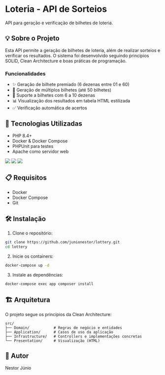 # Loteria - API de Sorteios

API para geração e verificação de bilhetes de loteria.

## 💡 Sobre o Projeto

Esta API permite a geração de bilhetes de loteria, além de realizar sorteios e verificar os resultados. O sistema foi desenvolvido seguindo princípios SOLID, Clean Architecture e boas práticas de programação.

### Funcionalidades

- ✨ Geração de bilhete premiado (6 dezenas entre 01 e 60)
- 🎫 Geração de múltiplos bilhetes (até 50 bilhetes)
- 🔢 Suporte a bilhetes com 6 a 10 dezenas
- 📊 Visualização dos resultados em tabela HTML estilizada
- ✅ Verificação automática de acertos

## 🚀 Tecnologias Utilizadas

- PHP 8.4+
- Docker & Docker Compose
- PHPUnit para testes
- Apache como servidor web

<p style="text-align: left;">
    <img src="https://img.shields.io/badge/PHP-777BB4?logo=php&logoColor=white" />
    <img src="https://img.shields.io/badge/DOCKER-2496ED?logo=docker&logoColor=white" />
    <img src="https://img.shields.io/badge/APACHE-D22128?logo=apache&logoColor=white" />
</p>

## 📋 Requisitos

- Docker
- Docker Compose
- Git

## 🛠️ Instalação

1. Clone o repositório:

```bash
git clone https://github.com/junionestor/lottery.git
cd lottery
```

2. Inicie os containers:

```bash
docker-compose up -d
```

3. Instale as dependências:

```bash
docker-compose exec app composer install
```

## 🏗️ Arquitetura

O projeto segue os princípios da Clean Architecture:

```
src/
├── Domain/           # Regras de negócio e entidades
├── Application/      # Casos de uso da aplicação
├── Infrastructure/   # Controllers e implementações concretas
└── Presentation/     # Visualização (HTML)
```

## 👥 Autor

Nestor Júnio
